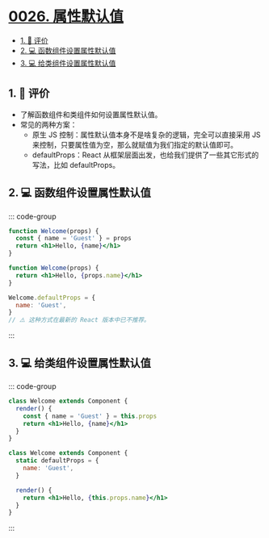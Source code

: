 # [0026. 属性默认值](https://github.com/tnotesjs/TNotes.react/tree/main/notes/0026.%20%E5%B1%9E%E6%80%A7%E9%BB%98%E8%AE%A4%E5%80%BC)

<!-- region:toc -->

- [1. 🫧 评价](#1--评价)
- [2. 💻 函数组件设置属性默认值](#2--函数组件设置属性默认值)
- [3. 💻 给类组件设置属性默认值](#3--给类组件设置属性默认值)

<!-- endregion:toc -->

## 1. 🫧 评价

- 了解函数组件和类组件如何设置属性默认值。
- 常见的两种方案：
  - 原生 JS 控制：属性默认值本身不是啥复杂的逻辑，完全可以直接采用 JS 来控制，只要属性值为空，那么就赋值为我们指定的默认值即可。
  - defaultProps：React 从框架层面出发，也给我们提供了一些其它形式的写法，比如 defaultProps。

## 2. 💻 函数组件设置属性默认值

::: code-group

```jsx [JS 控制]
function Welcome(props) {
  const { name = 'Guest' } = props
  return <h1>Hello, {name}</h1>
}
```

```jsx [defaultProps]
function Welcome(props) {
  return <h1>Hello, {props.name}</h1>
}

Welcome.defaultProps = {
  name: 'Guest',
}
// ⚠️ 这种方式在最新的 React 版本中已不推荐。
```

:::

## 3. 💻 给类组件设置属性默认值

::: code-group

```jsx [JS 控制]
class Welcome extends Component {
  render() {
    const { name = 'Guest' } = this.props
    return <h1>Hello, {name}</h1>
  }
}
```

```jsx [defaultProps]
class Welcome extends Component {
  static defaultProps = {
    name: 'Guest',
  }

  render() {
    return <h1>Hello, {this.props.name}</h1>
  }
}
```

:::
